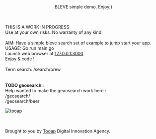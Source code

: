 <HTML> <CENTER>BLEVE simple demo. Enjoy;)</CENTER>

<BR><BR>
THIS IS A WORK IN PROGRESS<BR> Use at your own risks. No warranty of any kind.
<BR><BR>AIM: Have a simple bleve search set of example to jump start your app.
<BR>USAGE: Go run main.go
<BR>Launch web browser at <a href=http://127.0.0.1:3000/> 127.0.0.1:3000 </a>
<BR>Enjoy & code !
<BR><BR> Term search: /search/brew  <BR> 
<BR> <BR> 
<B>TODO geosearch : </B>
<BR>
Help wanted to make the geaosearch work here :<BR> 
/geosearch/ 
<BR> /geosearch/beer 

<p>
<img src="https://tooap.com/wp-content/uploads/2017/12/tooap-agence-digitale-logo.png" alt="tooap" />

<BR><BR> Brought to you by <a href=https://tooap.com/> Tooap</a> Digital Innovation  Agency. </HTML>

</p>